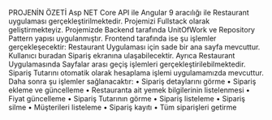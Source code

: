 PROJENİN ÖZETİ
Asp NET Core API ile Angular 9 aracılığı ile Restaurant uygulaması gerçekleştirilmektedir. Projemizi Fullstack olarak geliştirmekteyiz. Projemizde Backend tarafında UnitOfWork ve Repository Pattern yapısı uygulanmıştır. Frontend tarafında ise şu işlemler gerçekleşecektir: Restaurant Uygulaması için sade bir ana sayfa mevcuttur. Kullanıcı buradan Sipariş ekranına ulaşabilecektir. Ayrıca Restaurant Uygulamasında Sayfalar arası geçiş işlemleri gerçekleştirilebilmektedir. Sipariş Tutarını otomatik olarak hesaplama işlemi uygulamamızda mevcuttur.
Daha sonra şu işlemler sağlanacaktır: 
•	Sipariş detaylarını görme 
•	Sipariş ekleme ve güncelleme
•	Restauranta ait yemek bilgilerinin listelenmesi
•	Fiyat güncelleme
•	Sipariş Tutarının görme
•	Sipariş listeleme
•	Sipariş silme
•	Müşterileri listeleme
•	Sipariş kayıtı
•	Tüm siparişleri getirme
